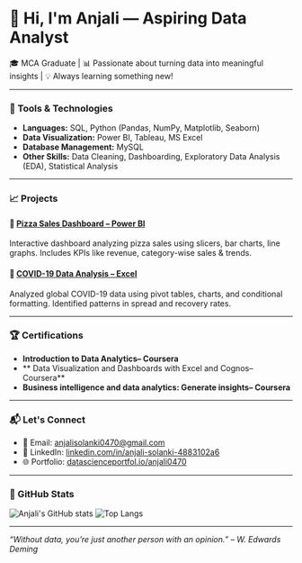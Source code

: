 # 👋 Hi, I'm Anjali — Aspiring Data Analyst

🎓 MCA Graduate | 📊 Passionate about turning data into meaningful insights | 💡 Always learning something new!

---

### 🔧 Tools & Technologies

- **Languages:** SQL, Python (Pandas, NumPy, Matplotlib, Seaborn)
- **Data Visualization:** Power BI, Tableau, MS Excel
- **Database Management:** MySQL
- **Other Skills:** Data Cleaning, Dashboarding, Exploratory Data Analysis (EDA), Statistical Analysis

---

### 📈 Projects

#### 🍕 [Pizza Sales Dashboard – Power BI](https://github.com/Anjali0402/pizza-sales-dashboard)
Interactive dashboard analyzing pizza sales using slicers, bar charts, line graphs. Includes KPIs like revenue, category-wise sales & trends.

#### 🦠 [COVID-19 Data Analysis – Excel](https://github.com/Anjali0402/covid19-analysis-excel)
Analyzed global COVID-19 data using pivot tables, charts, and conditional formatting. Identified patterns in spread and recovery rates.

---

### 🏆 Certifications

- **Introduction to Data Analytics– Coursera**
- ** Data Visualization and Dashboards with Excel and Cognos– Coursera**
- **Business intelligence and data analytics: Generate  insights– Coursera**

---

### 📬 Let's Connect

- 📧 Email: anjalisolanki0470@gmail.com  
- 💼 LinkedIn: [linkedin.com/in/anjali-solanki-4883102a6](https://linkedin.com/in/anjali-solanki-4883102a6)    
- 🌐 Portfolio: [datascienceportfol.io/anjali0470](http://datascienceportfol.io/anjali0470)

---

### 📌 GitHub Stats

![Anjali's GitHub stats](https://github-readme-stats.vercel.app/api?username=yourusername&show_icons=true&theme=default)
![Top Langs](https://github-readme-stats.vercel.app/api/top-langs/?username=yourusername&layout=compact)

---

_“Without data, you’re just another person with an opinion.” – W. Edwards Deming_



